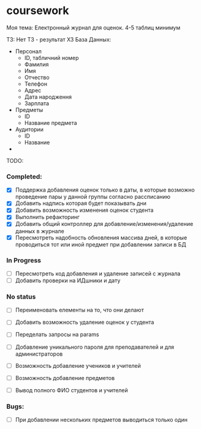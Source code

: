# coursework
Моя тема: Електронный журнал для оценок.
4-5 таблиц минимум

ТЗ: Нет ТЗ - результат ХЗ
База Данных:
  - Персонал
    - ID, табличний номер
    - Фамилия
    - Имя
    - Отчество
    - Телефон
    - Адрес
    - Дата народження
    - Зарплата
  - Предметы
    - ID
    - Название предмета
  - Аудитории
    - ID
    - Название
  - 



TODO:
### Completed:
- [x] Поддержка добавления оценок только в даты, 
  в которые возможно проведение пары у данной группы согласно рассписанию
- [x] Добавить надпись которая будет показывать дни
- [x] Добавить возможность изменения оценок студента
- [x] Выполнить рефакторинг
- [x] Добавить общий контроллер для добавление/изменения/удаление данных в журнале
- [x] Пересмотреть надобность обновления массива дней, 
  в которые проводиться тот или иной предмет при добавлении записи в БД

### In Progress
- [ ] Пересмотреть код добавления и удаление записей с журнала
- [ ] Добавить проверки на ИДшники и дату

### No status
- [ ] Переименовать елементы на то, что они делают

- [ ] Добавить возможность удаление оценок у студента
- [ ] Переделать запросы на params
- [ ] Добавление уникального пароля для преподавателей и для администраторов
- [ ] Возможность добавление учеников и учителей
- [ ] Возможность добавление предметов
- [ ] Вывод полного ФИО студентов и учителей

### Bugs:
- [ ] При добавлении нескольких предметов выводиться только один